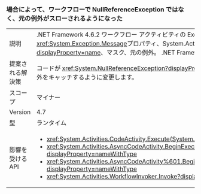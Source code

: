 ### <a name="workflow-now-throws-original-exception-instead-of-nullreferenceexception-in-some-cases"></a>場合によって、ワークフローで NullReferenceException ではなく、元の例外がスローされるようになった

|   |   |
|---|---|
|説明|.NET Framework 4.6.2 ワークフロー アクティビティの Execute メソッドを使用して例外をスローした場合、以前のバージョンで、<code>null</code>値を<xref:System.Exception.Message>プロパティ、System.Activities ワークフロー ランタイムは、スロー、 <xref:System.NullReferenceException?displayProperty=name>、マスク、元の例外。 .NET Framework 4.7 以前マスクは、例外がスローされます。|
|提案される解決策|コードが <xref:System.NullReferenceException?displayProperty=name> の処理に依存する場合は、カスタム アクティビティからスローされる可能性のある例外をキャッチするように変更します。|
|スコープ|マイナー|
|Version|4.7|
|型|ランタイム|
|影響を受ける API|<ul><li><xref:System.Activities.CodeActivity.Execute(System.Activities.CodeActivityContext)?displayProperty=nameWithType></li><li><xref:System.Activities.AsyncCodeActivity.BeginExecute(System.Activities.AsyncCodeActivityContext,System.AsyncCallback,System.Object)?displayProperty=nameWithType></li><li><xref:System.Activities.AsyncCodeActivity%601.BeginExecute(System.Activities.AsyncCodeActivityContext,System.AsyncCallback,System.Object)?displayProperty=nameWithType></li><li><xref:System.Activities.WorkflowInvoker.Invoke?displayProperty=nameWithType></li></ul>|


